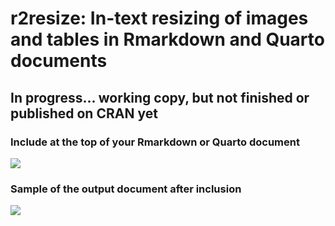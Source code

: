 # r2resize: In-text resizing of images and tables in Rmarkdown and Quarto documents

## In progress... working copy, but not finished or published on CRAN yet

### Include at the top of your Rmarkdown or Quarto document

![](https://obianom.com/r2resize_card.png)

### Sample of the output document after inclusion

![](https://obianom.com/r2resize_card2.png)
